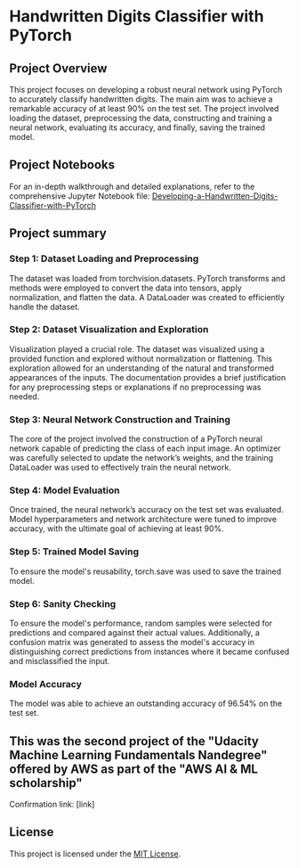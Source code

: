 # Handwritten Digits Classifier with PyTorch

## Project Overview

This project focuses on developing a robust neural network using PyTorch to accurately classify handwritten digits. The main aim was to achieve a remarkable accuracy of at least 90% on the test set. The project involved loading the dataset, preprocessing the data, constructing and training a neural network, evaluating its accuracy, and finally, saving the trained model.

## Project Notebooks

For an in-depth walkthrough and detailed explanations, refer to the comprehensive Jupyter Notebook file: [Developing-a-Handwritten-Digits-Classifier-with-PyTorch](https://github.com/Kshishtawy/Developing-a-Handwritten-Digits-Classifier-with-PyTorch/blob/main/Developing-a-Handwritten-Digits-Classifier-with-PyTorch.ipynb)

## Project summary

### Step 1: Dataset Loading and Preprocessing

The dataset was loaded from torchvision.datasets. PyTorch transforms and methods were employed to convert the data into tensors, apply normalization, and flatten the data. A DataLoader was created to efficiently handle the dataset.

### Step 2: Dataset Visualization and Exploration

Visualization played a crucial role. The dataset was visualized using a provided function and explored without normalization or flattening. This exploration allowed for an understanding of the natural and transformed appearances of the inputs. The documentation provides a brief justification for any preprocessing steps or explanations if no preprocessing was needed.

### Step 3: Neural Network Construction and Training

The core of the project involved the construction of a PyTorch neural network capable of predicting the class of each input image. An optimizer was carefully selected to update the network’s weights, and the training DataLoader was used to effectively train the neural network.

### Step 4: Model Evaluation

Once trained, the neural network’s accuracy on the test set was evaluated. Model hyperparameters and network architecture were tuned to improve accuracy, with the ultimate goal of achieving at least 90%.

### Step 5: Trained Model Saving

To ensure the model's reusability, torch.save was used to save the trained model.

### Step 6: Sanity Checking
To ensure the model's performance, random samples were selected for predictions and compared against their actual values. Additionally, a confusion matrix was generated to assess the model's accuracy in distinguishing correct predictions from instances where it became confused and misclassified the input.

### Model Accuracy

The model was able to achieve an outstanding accuracy of 96.54% on the test set.

## This was the second project of the "Udacity Machine Learning Fundamentals Nandegree" offered by AWS as part of the "AWS AI & ML scholarship"
Confirmation  link: [link]
## License

This project is licensed under the [MIT License](LICENSE).
